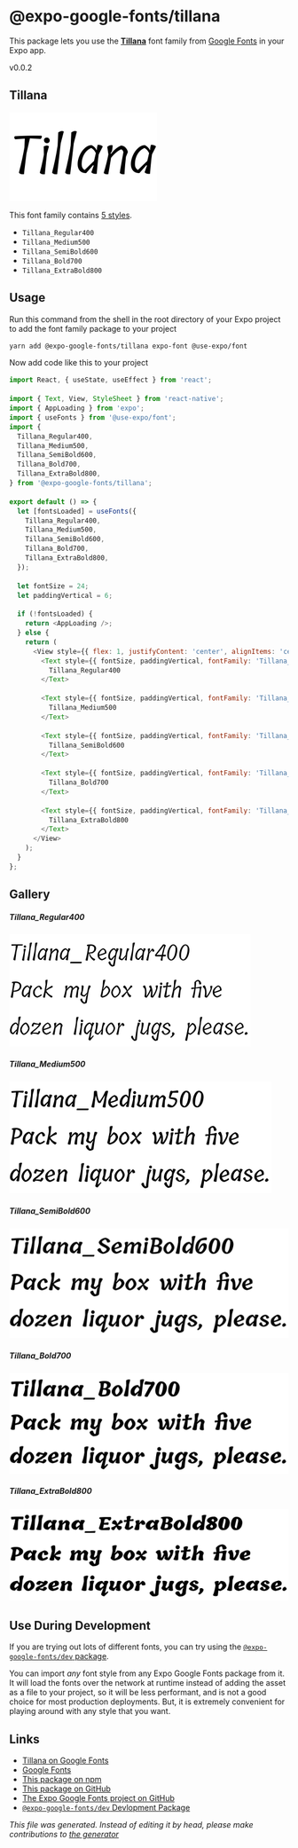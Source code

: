 # @expo-google-fonts/tillana

This package lets you use the [**Tillana**](https://fonts.google.com/specimen/Tillana) font family from [Google Fonts](https://fonts.google.com/) in your Expo app.

v0.0.2

## Tillana

![Tillana](./font-family.png)

This font family contains [5 styles](#gallery).

- `Tillana_Regular400`
- `Tillana_Medium500`
- `Tillana_SemiBold600`
- `Tillana_Bold700`
- `Tillana_ExtraBold800`

## Usage

Run this command from the shell in the root directory of your Expo project to add the font family package to your project
```sh
yarn add @expo-google-fonts/tillana expo-font @use-expo/font
```

Now add code like this to your project
```js
import React, { useState, useEffect } from 'react';

import { Text, View, StyleSheet } from 'react-native';
import { AppLoading } from 'expo';
import { useFonts } from '@use-expo/font';
import {
  Tillana_Regular400,
  Tillana_Medium500,
  Tillana_SemiBold600,
  Tillana_Bold700,
  Tillana_ExtraBold800,
} from '@expo-google-fonts/tillana';

export default () => {
  let [fontsLoaded] = useFonts({
    Tillana_Regular400,
    Tillana_Medium500,
    Tillana_SemiBold600,
    Tillana_Bold700,
    Tillana_ExtraBold800,
  });

  let fontSize = 24;
  let paddingVertical = 6;

  if (!fontsLoaded) {
    return <AppLoading />;
  } else {
    return (
      <View style={{ flex: 1, justifyContent: 'center', alignItems: 'center' }}>
        <Text style={{ fontSize, paddingVertical, fontFamily: 'Tillana_Regular400' }}>
          Tillana_Regular400
        </Text>

        <Text style={{ fontSize, paddingVertical, fontFamily: 'Tillana_Medium500' }}>
          Tillana_Medium500
        </Text>

        <Text style={{ fontSize, paddingVertical, fontFamily: 'Tillana_SemiBold600' }}>
          Tillana_SemiBold600
        </Text>

        <Text style={{ fontSize, paddingVertical, fontFamily: 'Tillana_Bold700' }}>
          Tillana_Bold700
        </Text>

        <Text style={{ fontSize, paddingVertical, fontFamily: 'Tillana_ExtraBold800' }}>
          Tillana_ExtraBold800
        </Text>
      </View>
    );
  }
};

```

## Gallery

##### Tillana_Regular400
![Tillana_Regular400](./f767b3a50e7fbd85244228fd72776e996704c5b833256c5fa56b782821e015af.ttf.png)

##### Tillana_Medium500
![Tillana_Medium500](./5aecdf23e36ca11770901c226daf192765931a12afd290bbf684884f9bbf1c7c.ttf.png)

##### Tillana_SemiBold600
![Tillana_SemiBold600](./a5f11d010b5bd339931701e1853b2788fccf7cb07bbf503ff03f027a3086f3f3.ttf.png)

##### Tillana_Bold700
![Tillana_Bold700](./aed658fc70549eb112a013dc7ce6145b1f2719ee7d6179a5c4fd7be399a68511.ttf.png)

##### Tillana_ExtraBold800
![Tillana_ExtraBold800](./df261f8eeab47304d5e83ee3d77bba8193f51bd098bab3370180417296143318.ttf.png)


## Use During Development

If you are trying out lots of different fonts, you can try using the [`@expo-google-fonts/dev` package](https://www.npmjs.com/package/@expo-google-fonts/dev).

You can import *any* font style from any Expo Google Fonts package from it. It will load the fonts
over the network at runtime instead of adding the asset as a file to your project, so it will be 
less performant, and is not a good choice for most production deployments. But, it is extremely convenient
for playing around with any style that you want.

## Links

- [Tillana on Google Fonts](https://fonts.google.com/specimen/Tillana)
- [Google Fonts](https://fonts.google.com/)
- [This package on npm](https://www.npmjs.com/package/@expo-google-fonts/tillana)
- [This package on GitHub](https://github.com/expo/google-fonts/tree/master/font-packages/tillana)
- [The Expo Google Fonts project on GitHub](https://github.com/expo/google-fonts)
- [`@expo-google-fonts/dev` Devlopment Package](https://github.com/expo/google-fonts/tree/master/font-packages/dev)


*This file was generated. Instead of editing it by head, please make contributions to [the generator](https://github.com/expo/google-fonts/tree/master/packages/generator)*
